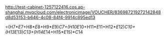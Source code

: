 http://test-cabinet-1257122416.cos.ap-shanghai.myqcloud.com/electronicimage/VOUCHER/836987219272142848d8d53153-b646-4c08-84f4-9914c895ed13


=(H7*$E$7+H8*$E$8+H9*$E$9)*$C$7+(H10*$E$10+H11*$E$11+H12*$E$12)*$C$10+(H13*$E$13)*$C$13+(H14*$E$14+H15*$E$15)*$C$14